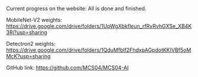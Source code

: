 Current progress on the website:
All is done and finished.

MobileNet-V2 weights:
https://drive.google.com/drive/folders/1UpWgXbkfleun_rfRvRvhGXSe_XB4K3Rj?usp=sharing

Detectron2 weights:
https://drive.google.com/drive/folders/1QduMfblf2FhdxpAGpdotKKIVBf5oMMcK?usp=sharing

GitHub link:
https://github.com/MCS04/MCS04-AI
